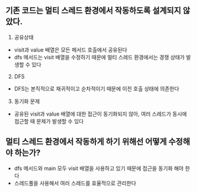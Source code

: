 기존 코드는 멀티 스레드 환경에서 작동하도록 설계되지 않았다.
---

1. 공유상태
- visit과 value 배열은 모든 메서드 호출에서 공유된다
- dfs 메서드는 visit 배열을 수정하기 때문에 멀티 스레드 환경에서는 경쟁 상태가 발생할 수 있다

2. DFS
- DFS는 본직적으로 재귀적이고 순차적이기 때문에 이전 호출 상태에 의존한다

3. 동기화 문제
- 공유된 visit과 value 배열에 대한 접근이 동기화되지 않아, 여러 스레드가 동시에 접근할 때 문제가 발생할 수 있다

멀티 스레드 환경에서 작동하게 하기 위해선 어떻게 수정해야 하는가?
---

- dfs 메서드와 main 모두 visit 배열을 사용하고 있기 때문에 접근을 동기화 해야 한다
- 스레드풀을 사용해서 여러 스레드를 효율적으로 관리한다

